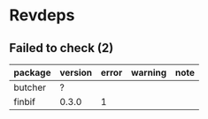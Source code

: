 # Revdeps

## Failed to check (2)

|package |version |error |warning |note |
|:-------|:-------|:-----|:-------|:----|
|butcher |?       |      |        |     |
|finbif  |0.3.0   |1     |        |     |

